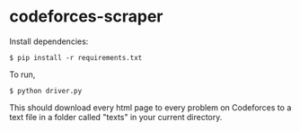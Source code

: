 # codeforces-scraper

Install dependencies:
```
$ pip install -r requirements.txt
```
To run,
```
$ python driver.py
```  
This should download every html page to every problem on Codeforces to a text file in a folder
called "texts" in your current directory.

